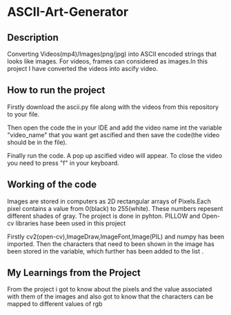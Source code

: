 # ASCII-Art-Generator
## Description
Converting Videos(mp4)/Images(png/jpg) into ASCII encoded strings that looks like images. For videos, frames can considered as images.In this project I have converted the videos into ascify video.

## How to run the project
Firstly download the ascii.py file along with the videos from this repository to your file.

Then open the code the in your IDE and add the video name int the variable "video_name" that you want get ascified and then save the code(the video should be in the file). 

Finally run the code. A pop up ascified video will appear. 
To close the video you need to press "f" in your keyboard.

## Working of the code



Images are stored in computers as 2D rectangular arrays of Pixels.Each pixel contains a value from 0(black) to 255(white). These numbers repesent different shades of gray.
The project is done in pyhton.
PILLOW and Open-cv libraries hase been used in this project


Firstly cv2(open-cv),ImageDraw,ImageFont,Image(PIL) and numpy has been imported. Then the characters that need to been shown in the image has been stored in the variable, which further has been added to the list .

## My Learnings from the Project
From the project i got to know about the pixels and the value associated with them of the images and also got to know that the characters can be mapped to different values of rgb

